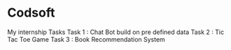 # Codsoft
My internship Tasks
Task 1 : Chat Bot build on pre defined data
Task 2 : Tic Tac Toe Game
Task 3 : Book Recommendation System
